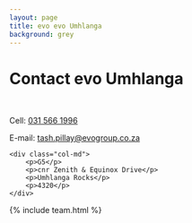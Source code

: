 ```yaml
---
layout: page
title: evo evo Umhlanga
background: grey
---
```

<div class="col-lg-12 text-center">
	<h1 class="section-heading text-uppercase">Contact evo Umhlanga</h1>
</div>

<br>

<div class="container contact-us">
  <div class="row">

  <div class="col-md">
		<!-- <p>Tel: <a href="tel:+27210232228"> 079 485 5355</a></p> -->
		<p>Cell: <a href="tel:+27315661996">031 566 1996</a></p>
		<p>E-mail: <a href="mailto:tash.pillay@evogroup.co.za?subject=Mail from evo Umhlanga our Website">tash.pillay@evogroup.co.za</a></p>
    </div>

    <div class="col-md">
		<p>G5</p>
		<p>cnr Zenith & Equinox Drive</p>
		<p>Umhlanga Rocks</p>
		<p>4320</p>
    </div>
    
  </div>
</div>

{% include team.html %}

<br>

